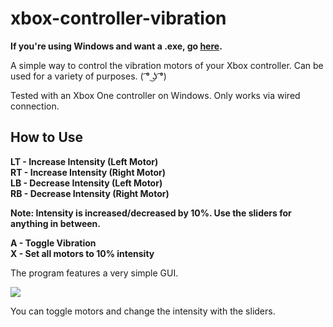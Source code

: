 # xbox-controller-vibration

**If you're using Windows and want a .exe, go [here](https://github.com/a-pm4/xbox-controller-vibration/releases).**

A simple way to control the vibration motors of your Xbox controller. Can be used for a variety of purposes. ( ͡° ͜ʖ ͡°)

Tested with an Xbox One controller on Windows. Only works via wired connection.

## How to Use

**LT - Increase Intensity (Left Motor)**\
**RT - Increase Intensity (Right Motor)**\
**LB - Decrease Intensity (Left Motor)**\
**RB - Decrease Intensity (Right Motor)**

**Note: Intensity is increased/decreased by 10%. Use the sliders for anything in between.**

**A - Toggle Vibration**\
**X - Set all motors to 10% intensity**

The program features a very simple GUI.

![](https://i.imgur.com/s8pgBC0.png)

You can toggle motors and change the intensity with the sliders.
